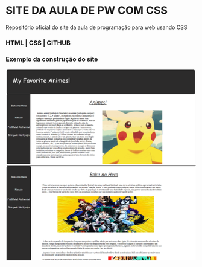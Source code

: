 # SITE DA AULA DE PW COM CSS

Repositório oficial do site da aula de programação para web usando CSS

### HTML | CSS | GITHUB

### Exemplo da construção do site

<img src="Desktop/Site Div/pikachu.PNG">
<br>
<img src="Desktop/Site Div/bnha.PNG">

